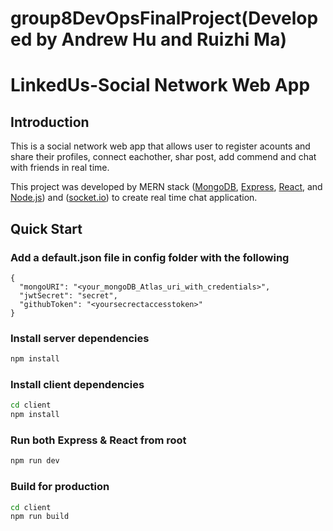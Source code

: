# group8DevOpsFinalProject(Developed by Andrew Hu and Ruizhi Ma)
# LinkedUs-Social Network Web App  

## Introduction

This is a social network web app that allows user to register acounts and share their profiles, connect eachother, shar post, add commend and chat with friends in real time.

This project was developed by MERN stack ([MongoDB](https://www.mongodb.com/), [Express](https://expressjs.com/), [React](https://reactjs.org/), and [Node.js](https://nodejs.org/)) and ([socket.io](https://socket.io/)) to create real time chat application.

## Quick Start

### Add a default.json file in config folder with the following

```
{
  "mongoURI": "<your_mongoDB_Atlas_uri_with_credentials>",
  "jwtSecret": "secret",
  "githubToken": "<yoursecrectaccesstoken>"
}
```

### Install server dependencies

```bash
npm install
```

### Install client dependencies

```bash
cd client
npm install
```

### Run both Express & React from root

```bash
npm run dev
```

### Build for production

```bash
cd client
npm run build
```
